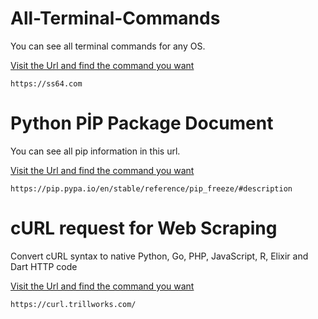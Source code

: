 # All-Terminal-Commands
You can see all terminal commands for any OS.

[Visit the Url and find the command you want](https://ss64.com)
    
    https://ss64.com

# Python PİP Package Document
You can see all pip information in this url.

[Visit the Url and find the command you want](https://pip.pypa.io/en/stable/reference/pip_freeze/#description)

    https://pip.pypa.io/en/stable/reference/pip_freeze/#description

# cURL request for Web Scraping
Convert cURL syntax to native Python, Go, PHP, JavaScript, R, Elixir and Dart HTTP code

[Visit the Url and find the command you want](https://curl.trillworks.com/)

    https://curl.trillworks.com/






